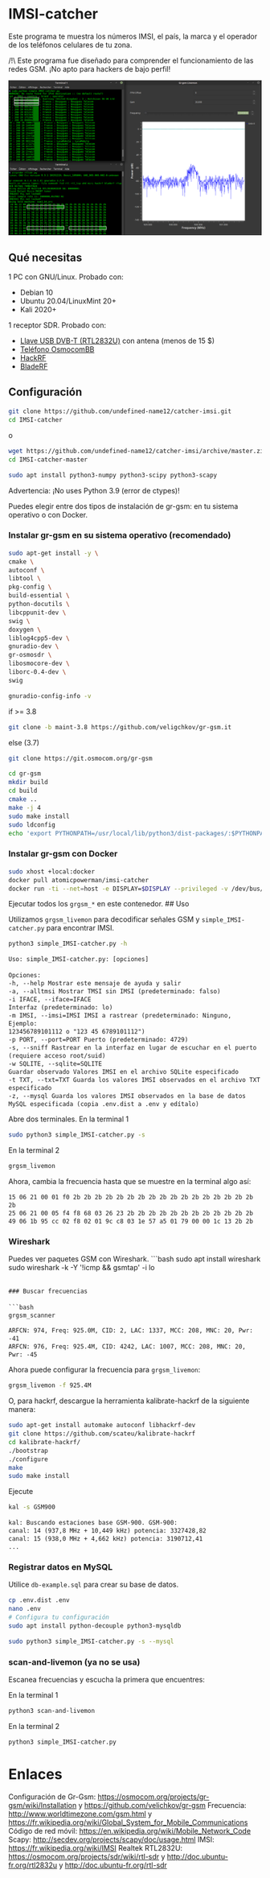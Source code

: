 # IMSI-catcher

Este programa te muestra los números IMSI, el país, la marca y el operador de los teléfonos celulares de tu zona.

/!\ Este programa fue diseñado para comprender el funcionamiento de las redes GSM. ¡No apto para hackers de bajo perfil!

![screenshot0](capture_simple_IMSI-catcher.png)

## Qué necesitas

1 PC con GNU/Linux. Probado con:
- Debian 10
- Ubuntu 20.04/LinuxMint 20+
- Kali 2020+

1 receptor SDR. Probado con:
- [Llave USB DVB-T (RTL2832U)](https://osmocom.org/projects/sdr/wiki/rtl-sdr) con antena (menos de 15 $)
- [Teléfono OsmocomBB](https://osmocom.org/projects/baseband/wiki/Phones)
- [HackRF](https://greatscottgadgets.com/hackrf/)
- [BladeRF](https://www.nuand.com/bladerf-2-0-micro/)

## Configuración

```bash
git clone https://github.com/undefined-name12/catcher-imsi.git
cd IMSI-catcher
```
o
```bash
wget https://github.com/undefined-name12/catcher-imsi/archive/master.zip && unzip -q master.zip
cd IMSI-catcher-master
```

```bash
sudo apt install python3-numpy python3-scipy python3-scapy
```
Advertencia: ¡No uses Python 3.9 (error de ctypes)!

Puedes elegir entre dos tipos de instalación de gr-gsm: en tu sistema operativo o con Docker.

### Instalar gr-gsm en su sistema operativo (recomendado)

```bash
sudo apt-get install -y \
cmake \
autoconf \
libtool \
pkg-config \
build-essential \
python-docutils \
libcppunit-dev \
swig \
doxygen \
liblog4cpp5-dev \
gnuradio-dev \
gr-osmosdr \
libosmocore-dev \
liborc-0.4-dev \
swig
```
```bash
gnuradio-config-info -v
```
if >= 3.8
```bash
git clone -b maint-3.8 https://github.com/veligchkov/gr-gsm.it
```
else (3.7)
```bash
git clone https://git.osmocom.org/gr-gsm
```

```bash
cd gr-gsm
mkdir build
cd build
cmake ..
make -j 4
sudo make install
sudo ldconfig
echo 'export PYTHONPATH=/usr/local/lib/python3/dist-packages/:$PYTHONPATH' >> ~/.bashrc
```

### Instalar gr-gsm con Docker

```bash
sudo xhost +local:docker
docker pull atomicpowerman/imsi-catcher
docker run -ti --net=host -e DISPLAY=$DISPLAY --privileged -v /dev/bus/usb:/dev/bus/usb atomicpowerman/imsi-catcher bash
```
Ejecutar todos los `grgsm_*` en este contenedor. ## Uso

Utilizamos `grgsm_livemon` para decodificar señales GSM y `simple_IMSI-catcher.py` para encontrar IMSI.

```bash
python3 simple_IMSI-catcher.py -h
```
```
Uso: simple_IMSI-catcher.py: [opciones]

Opciones:
-h, --help Mostrar este mensaje de ayuda y salir
-a, --alltmsi Mostrar TMSI sin IMSI (predeterminado: falso)
-i IFACE, --iface=IFACE
Interfaz (predeterminado: lo)
-m IMSI, --imsi=IMSI IMSI a rastrear (predeterminado: Ninguno, Ejemplo:
123456789101112 o "123 45 6789101112")
-p PORT, --port=PORT Puerto (predeterminado: 4729)
-s, --sniff Rastrear en la interfaz en lugar de escuchar en el puerto
(requiere acceso root/suid)
-w SQLITE, --sqlite=SQLITE
Guardar observado Valores IMSI en el archivo SQLite especificado
-t TXT, --txt=TXT Guarda los valores IMSI observados en el archivo TXT especificado
-z, --mysql Guarda los valores IMSI observados en la base de datos MySQL especificada (copia .env.dist a .env y edítalo)
```

Abre dos terminales. En la terminal 1
```bash
sudo python3 simple_IMSI-catcher.py -s
```

En la terminal 2
```bash
grgsm_livemon
```
Ahora, cambia la frecuencia hasta que se muestre en la terminal algo así:
```
15 06 21 00 01 f0 2b 2b 2b 2b 2b 2b 2b 2b 2b 2b 2b 2b 2b 2b 2b 2b 2b 2b
25 06 21 00 05 f4 f8 68 03 26 23 2b 2b 2b 2b 2b 2b 2b 2b 2b 2b 2b 2b
49 06 1b 95 cc 02 f8 02 01 9c c8 03 1e 57 a5 01 79 00 00 1c 13 2b 2b
```

### Wireshark

Puedes ver paquetes GSM con Wireshark. ```bash
sudo apt install wireshark
sudo wireshark -k -Y '!icmp && gsmtap' -i lo
```

### Buscar frecuencias

```bash
grgsm_scanner
```
```
ARFCN: 974, Freq: 925.0M, CID: 2, LAC: 1337, MCC: 208, MNC: 20, Pwr: -41
ARFCN: 976, Freq: 925.4M, CID: 4242, LAC: 1007, MCC: 208, MNC: 20, Pwr: -45
```
Ahora puede configurar la frecuencia para `grgsm_livemon`:
```bash
grgsm_livemon -f 925.4M
```

O, para hackrf, descargue la herramienta kalibrate-hackrf de la siguiente manera:
```bash
sudo apt-get install automake autoconf libhackrf-dev
git clone https://github.com/scateu/kalibrate-hackrf
cd kalibrate-hackrf/
./bootstrap
./configure
make
sudo make install
```
Ejecute
```bash
kal -s GSM900
```
```
kal: Buscando estaciones base GSM-900. GSM-900:
canal: 14 (937,8 MHz + 10,449 kHz) potencia: 3327428,82
canal: 15 (938,0 MHz + 4,662 kHz) potencia: 3190712,41
...
```

### Registrar datos en MySQL

Utilice `db-example.sql` para crear su base de datos.

```bash
cp .env.dist .env
nano .env
# Configura tu configuración
sudo apt install python-decouple python3-mysqldb
```

```bash
sudo python3 simple_IMSI-catcher.py -s --mysql
```

### scan-and-livemon (ya no se usa)

Escanea frecuencias y escucha la primera que encuentres:

En la terminal 1
```bash
python3 scan-and-livemon
```

En la terminal 2
```bash
python3 simple_IMSI-catcher.py
```

# Enlaces

Configuración de Gr-Gsm: https://osmocom.org/projects/gr-gsm/wiki/Installation y https://github.com/velichkov/gr-gsm
Frecuencia: http://www.worldtimezone.com/gsm.html y https://fr.wikipedia.org/wiki/Global_System_for_Mobile_Communications
Código de red móvil: https://en.wikipedia.org/wiki/Mobile_Network_Code
Scapy: http://secdev.org/projects/scapy/doc/usage.html
IMSI: https://fr.wikipedia.org/wiki/IMSI
Realtek RTL2832U: https://osmocom.org/projects/sdr/wiki/rtl-sdr y http://doc.ubuntu-fr.org/rtl2832u y http://doc.ubuntu-fr.org/rtl-sdr
